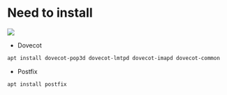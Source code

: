 # Need to install
![](https://github.com/nu11secur1ty/Kali-Linux/blob/master/Postfix-Dovecot-fake-email/logo/postfix.png)

- Dovecot
```bash
apt install dovecot-pop3d dovecot-lmtpd dovecot-imapd dovecot-common
```
- Postfix
```bash
apt install postfix
```
